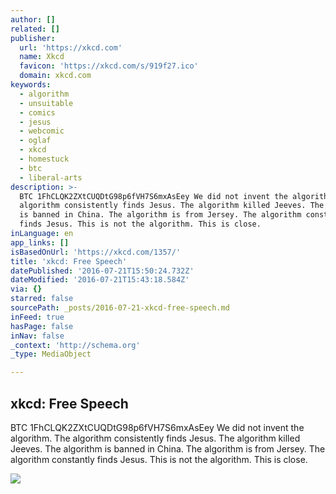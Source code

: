 ```yaml
---
author: []
related: []
publisher:
  url: 'https://xkcd.com'
  name: Xkcd
  favicon: 'https://xkcd.com/s/919f27.ico'
  domain: xkcd.com
keywords:
  - algorithm
  - unsuitable
  - comics
  - jesus
  - webcomic
  - oglaf
  - xkcd
  - homestuck
  - btc
  - liberal-arts
description: >-
  BTC 1FhCLQK2ZXtCUQDtG98p6fVH7S6mxAsEey We did not invent the algorithm. The
  algorithm consistently finds Jesus. The algorithm killed Jeeves. The algorithm
  is banned in China. The algorithm is from Jersey. The algorithm constantly
  finds Jesus. This is not the algorithm. This is close.
inLanguage: en
app_links: []
isBasedOnUrl: 'https://xkcd.com/1357/'
title: 'xkcd: Free Speech'
datePublished: '2016-07-21T15:50:24.732Z'
dateModified: '2016-07-21T15:43:18.584Z'
via: {}
starred: false
sourcePath: _posts/2016-07-21-xkcd-free-speech.md
inFeed: true
hasPage: false
inNav: false
_context: 'http://schema.org'
_type: MediaObject

---
```

<article style=""><h1>xkcd: Free Speech</h1><p>BTC 1FhCLQK2ZXtCUQDtG98p6fVH7S6mxAsEey We did not invent the algorithm. The algorithm consistently finds Jesus. The algorithm killed Jeeves. The algorithm is banned in China. The algorithm is from Jersey. The algorithm constantly finds Jesus. This is not the algorithm. This is close.</p><img src="https://imgs.xkcd.com/comics/free_speech.png" /></article>